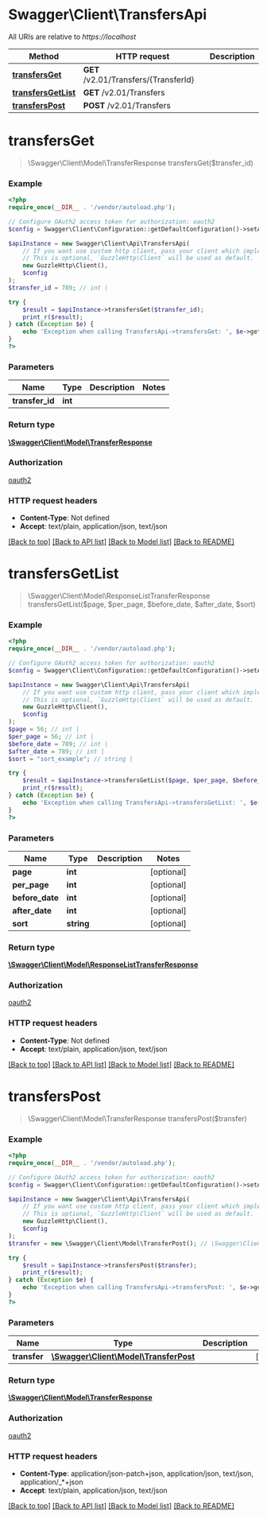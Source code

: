 # Swagger\Client\TransfersApi

All URIs are relative to *https://localhost*

Method | HTTP request | Description
------------- | ------------- | -------------
[**transfersGet**](TransfersApi.md#transfersGet) | **GET** /v2.01/Transfers/{TransferId} | 
[**transfersGetList**](TransfersApi.md#transfersGetList) | **GET** /v2.01/Transfers | 
[**transfersPost**](TransfersApi.md#transfersPost) | **POST** /v2.01/Transfers | 


# **transfersGet**
> \Swagger\Client\Model\TransferResponse transfersGet($transfer_id)



### Example
```php
<?php
require_once(__DIR__ . '/vendor/autoload.php');

// Configure OAuth2 access token for authorization: oauth2
$config = Swagger\Client\Configuration::getDefaultConfiguration()->setAccessToken('YOUR_ACCESS_TOKEN');

$apiInstance = new Swagger\Client\Api\TransfersApi(
    // If you want use custom http client, pass your client which implements `GuzzleHttp\ClientInterface`.
    // This is optional, `GuzzleHttp\Client` will be used as default.
    new GuzzleHttp\Client(),
    $config
);
$transfer_id = 789; // int | 

try {
    $result = $apiInstance->transfersGet($transfer_id);
    print_r($result);
} catch (Exception $e) {
    echo 'Exception when calling TransfersApi->transfersGet: ', $e->getMessage(), PHP_EOL;
}
?>
```

### Parameters

Name | Type | Description  | Notes
------------- | ------------- | ------------- | -------------
 **transfer_id** | **int**|  |

### Return type

[**\Swagger\Client\Model\TransferResponse**](../Model/TransferResponse.md)

### Authorization

[oauth2](../../README.md#oauth2)

### HTTP request headers

 - **Content-Type**: Not defined
 - **Accept**: text/plain, application/json, text/json

[[Back to top]](#) [[Back to API list]](../../README.md#documentation-for-api-endpoints) [[Back to Model list]](../../README.md#documentation-for-models) [[Back to README]](../../README.md)

# **transfersGetList**
> \Swagger\Client\Model\ResponseListTransferResponse transfersGetList($page, $per_page, $before_date, $after_date, $sort)



### Example
```php
<?php
require_once(__DIR__ . '/vendor/autoload.php');

// Configure OAuth2 access token for authorization: oauth2
$config = Swagger\Client\Configuration::getDefaultConfiguration()->setAccessToken('YOUR_ACCESS_TOKEN');

$apiInstance = new Swagger\Client\Api\TransfersApi(
    // If you want use custom http client, pass your client which implements `GuzzleHttp\ClientInterface`.
    // This is optional, `GuzzleHttp\Client` will be used as default.
    new GuzzleHttp\Client(),
    $config
);
$page = 56; // int | 
$per_page = 56; // int | 
$before_date = 789; // int | 
$after_date = 789; // int | 
$sort = "sort_example"; // string | 

try {
    $result = $apiInstance->transfersGetList($page, $per_page, $before_date, $after_date, $sort);
    print_r($result);
} catch (Exception $e) {
    echo 'Exception when calling TransfersApi->transfersGetList: ', $e->getMessage(), PHP_EOL;
}
?>
```

### Parameters

Name | Type | Description  | Notes
------------- | ------------- | ------------- | -------------
 **page** | **int**|  | [optional]
 **per_page** | **int**|  | [optional]
 **before_date** | **int**|  | [optional]
 **after_date** | **int**|  | [optional]
 **sort** | **string**|  | [optional]

### Return type

[**\Swagger\Client\Model\ResponseListTransferResponse**](../Model/ResponseListTransferResponse.md)

### Authorization

[oauth2](../../README.md#oauth2)

### HTTP request headers

 - **Content-Type**: Not defined
 - **Accept**: text/plain, application/json, text/json

[[Back to top]](#) [[Back to API list]](../../README.md#documentation-for-api-endpoints) [[Back to Model list]](../../README.md#documentation-for-models) [[Back to README]](../../README.md)

# **transfersPost**
> \Swagger\Client\Model\TransferResponse transfersPost($transfer)



### Example
```php
<?php
require_once(__DIR__ . '/vendor/autoload.php');

// Configure OAuth2 access token for authorization: oauth2
$config = Swagger\Client\Configuration::getDefaultConfiguration()->setAccessToken('YOUR_ACCESS_TOKEN');

$apiInstance = new Swagger\Client\Api\TransfersApi(
    // If you want use custom http client, pass your client which implements `GuzzleHttp\ClientInterface`.
    // This is optional, `GuzzleHttp\Client` will be used as default.
    new GuzzleHttp\Client(),
    $config
);
$transfer = new \Swagger\Client\Model\TransferPost(); // \Swagger\Client\Model\TransferPost | 

try {
    $result = $apiInstance->transfersPost($transfer);
    print_r($result);
} catch (Exception $e) {
    echo 'Exception when calling TransfersApi->transfersPost: ', $e->getMessage(), PHP_EOL;
}
?>
```

### Parameters

Name | Type | Description  | Notes
------------- | ------------- | ------------- | -------------
 **transfer** | [**\Swagger\Client\Model\TransferPost**](../Model/TransferPost.md)|  | [optional]

### Return type

[**\Swagger\Client\Model\TransferResponse**](../Model/TransferResponse.md)

### Authorization

[oauth2](../../README.md#oauth2)

### HTTP request headers

 - **Content-Type**: application/json-patch+json, application/json, text/json, application/_*+json
 - **Accept**: text/plain, application/json, text/json

[[Back to top]](#) [[Back to API list]](../../README.md#documentation-for-api-endpoints) [[Back to Model list]](../../README.md#documentation-for-models) [[Back to README]](../../README.md)

